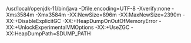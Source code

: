 /usr/local/openjdk-11/bin/java -Dfile.encoding=UTF-8 -Xverify:none -Xms3584m -Xmx3584m -XX:NewSize=896m -XX:MaxNewSize=2390m -XX:+DisableExplicitGC -XX:+HeapDumpOnOutOfMemoryError -XX:+UnlockExperimentalVMOptions -XX:+UseZGC -XX:HeapDumpPath=$DUMP_PATH
